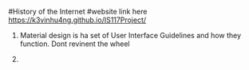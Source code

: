 #History of the Internet
#website link here https://k3vinhu4ng.github.io/IS117Project/
1. Material design is ha set of User Interface Guidelines and
   how they function. Dont revinent the wheel

2.    